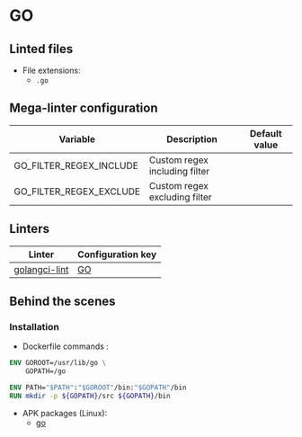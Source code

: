<!-- markdownlint-disable MD003 MD020 MD033 MD041 -->
<!-- Generated by .automation/build.py, please do not update manually -->
# GO

## Linted files

- File extensions:
  - `.go`

## Mega-linter configuration

| Variable | Description | Default value |
| ----------------- | -------------- | -------------- |
| GO_FILTER_REGEX_INCLUDE | Custom regex including filter |  |
| GO_FILTER_REGEX_EXCLUDE | Custom regex excluding filter |  |

## Linters

| Linter | Configuration key |
| ------ | ----------------- |
| [golangci-lint](https://github.com/nvuillam/mega-linter/tree/master/docs/descriptors/go_golangci_lint.md#readme) | [GO](https://github.com/nvuillam/mega-linter/tree/master/docs/descriptors/go_golangci_lint.md#readme) |

## Behind the scenes

### Installation

- Dockerfile commands :
```dockerfile
ENV GOROOT=/usr/lib/go \
    GOPATH=/go

ENV PATH="$PATH":"$GOROOT"/bin:"$GOPATH"/bin
RUN mkdir -p ${GOPATH}/src ${GOPATH}/bin
```

- APK packages (Linux):
  - [go](https://pkgs.alpinelinux.org/packages?branch=edge&name=go)
